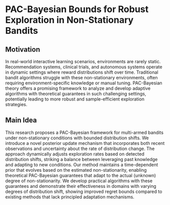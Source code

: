 # PAC-Bayesian Bounds for Robust Exploration in Non-Stationary Bandits

## Motivation
In real-world interactive learning scenarios, environments are rarely static. Recommendation systems, clinical trials, and autonomous systems operate in dynamic settings where reward distributions shift over time. Traditional bandit algorithms struggle with these non-stationary environments, often requiring environment-specific knowledge or manual tuning. PAC-Bayesian theory offers a promising framework to analyze and develop adaptive algorithms with theoretical guarantees in such challenging settings, potentially leading to more robust and sample-efficient exploration strategies.

## Main Idea
This research proposes a PAC-Bayesian framework for multi-armed bandits under non-stationary conditions with bounded distribution shifts. We introduce a novel posterior update mechanism that incorporates both recent observations and uncertainty about the rate of distribution change. The approach dynamically adjusts exploration rates based on detected distribution shifts, striking a balance between leveraging past knowledge and adapting to new conditions. Our method maintains a time-dependent prior that evolves based on the estimated non-stationarity, enabling theoretical PAC-Bayesian guarantees that adapt to the actual (unknown) degree of non-stationarity. We develop practical algorithms with these guarantees and demonstrate their effectiveness in domains with varying degrees of distribution shift, showing improved regret bounds compared to existing methods that lack principled adaptation mechanisms.